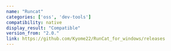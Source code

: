```yaml
---
name: "Runcat"
categories: ['oss', 'dev-tools']
compatibility: native
display_result: "Compatible"
version_from: "2.0."
link: https://github.com/Kyome22/RunCat_for_windows/releases
---
```

